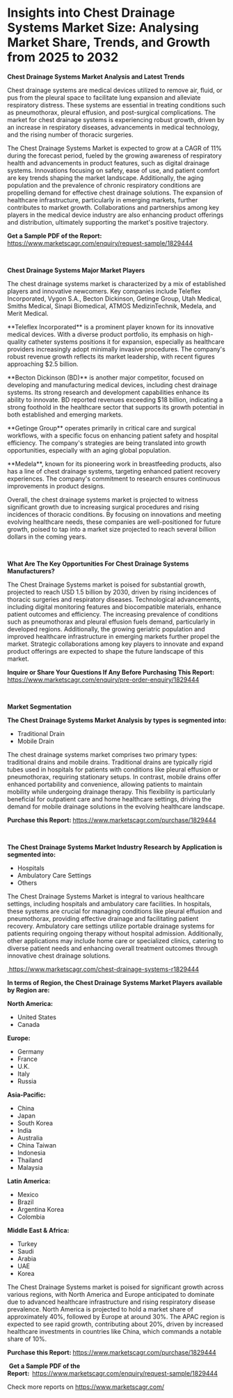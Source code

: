 <p><h1>Insights into Chest Drainage Systems Market Size: Analysing Market Share, Trends, and Growth from 2025 to 2032</h1></p><p><strong>Chest Drainage Systems Market Analysis and Latest Trends</strong></p>
<p><p>Chest drainage systems are medical devices utilized to remove air, fluid, or pus from the pleural space to facilitate lung expansion and alleviate respiratory distress. These systems are essential in treating conditions such as pneumothorax, pleural effusion, and post-surgical complications. The market for chest drainage systems is experiencing robust growth, driven by an increase in respiratory diseases, advancements in medical technology, and the rising number of thoracic surgeries.</p><p>The Chest Drainage Systems Market is expected to grow at a CAGR of 11% during the forecast period, fueled by the growing awareness of respiratory health and advancements in product features, such as digital drainage systems. Innovations focusing on safety, ease of use, and patient comfort are key trends shaping the market landscape. Additionally, the aging population and the prevalence of chronic respiratory conditions are propelling demand for effective chest drainage solutions. The expansion of healthcare infrastructure, particularly in emerging markets, further contributes to market growth. Collaborations and partnerships among key players in the medical device industry are also enhancing product offerings and distribution, ultimately supporting the market's positive trajectory.</p></p>
<p><strong>Get a Sample PDF of the Report:&nbsp;</strong> <a href="https://www.marketscagr.com/enquiry/request-sample/1829444?utm_campaign=3075&utm_medium=2&utm_source=Github&utm_content=ia&utm_term=04032025&utm_id=chest-drainage-systems">https://www.marketscagr.com/enquiry/request-sample/1829444</a></p>
<p>&nbsp;</p>
<p><strong>Chest Drainage Systems Major Market Players</strong></p>
<p><p>The chest drainage systems market is characterized by a mix of established players and innovative newcomers. Key companies include Teleflex Incorporated, Vygon S.A., Becton Dickinson, Getinge Group, Utah Medical, Smiths Medical, Sinapi Biomedical, ATMOS MedizinTechnik, Medela, and Merit Medical. </p><p>**Teleflex Incorporated** is a prominent player known for its innovative medical devices. With a diverse product portfolio, its emphasis on high-quality catheter systems positions it for expansion, especially as healthcare providers increasingly adopt minimally invasive procedures. The company's robust revenue growth reflects its market leadership, with recent figures approaching $2.5 billion.</p><p>**Becton Dickinson (BD)** is another major competitor, focused on developing and manufacturing medical devices, including chest drainage systems. Its strong research and development capabilities enhance its ability to innovate. BD reported revenues exceeding $18 billion, indicating a strong foothold in the healthcare sector that supports its growth potential in both established and emerging markets.</p><p>**Getinge Group** operates primarily in critical care and surgical workflows, with a specific focus on enhancing patient safety and hospital efficiency. The company's strategies are being translated into growth opportunities, especially with an aging global population. </p><p>**Medela**, known for its pioneering work in breastfeeding products, also has a line of chest drainage systems, targeting enhanced patient recovery experiences. The company's commitment to research ensures continuous improvements in product designs.</p><p>Overall, the chest drainage systems market is projected to witness significant growth due to increasing surgical procedures and rising incidences of thoracic conditions. By focusing on innovations and meeting evolving healthcare needs, these companies are well-positioned for future growth, poised to tap into a market size projected to reach several billion dollars in the coming years.</p></p>
<p>&nbsp;</p>
<p><strong>What Are The Key Opportunities For Chest Drainage Systems Manufacturers?</strong></p>
<p><p>The Chest Drainage Systems market is poised for substantial growth, projected to reach USD 1.5 billion by 2030, driven by rising incidences of thoracic surgeries and respiratory diseases. Technological advancements, including digital monitoring features and biocompatible materials, enhance patient outcomes and efficiency. The increasing prevalence of conditions such as pneumothorax and pleural effusion fuels demand, particularly in developed regions. Additionally, the growing geriatric population and improved healthcare infrastructure in emerging markets further propel the market. Strategic collaborations among key players to innovate and expand product offerings are expected to shape the future landscape of this market.</p></p>
<p><strong>Inquire or Share Your Questions If Any Before Purchasing This Report:</strong> <a href="https://www.marketscagr.com/enquiry/pre-order-enquiry/1829444?utm_campaign=3075&utm_medium=2&utm_source=Github&utm_content=ia&utm_term=04032025&utm_id=chest-drainage-systems">https://www.marketscagr.com/enquiry/pre-order-enquiry/1829444</a></p>
<p>&nbsp;</p>
<p><strong>Market Segmentation</strong></p>
<p><strong>The Chest Drainage Systems Market Analysis by types is segmented into:</strong></p>
<p><ul><li>Traditional Drain</li><li>Mobile Drain</li></ul></p>
<p><p>The chest drainage systems market comprises two primary types: traditional drains and mobile drains. Traditional drains are typically rigid tubes used in hospitals for patients with conditions like pleural effusion or pneumothorax, requiring stationary setups. In contrast, mobile drains offer enhanced portability and convenience, allowing patients to maintain mobility while undergoing drainage therapy. This flexibility is particularly beneficial for outpatient care and home healthcare settings, driving the demand for mobile drainage solutions in the evolving healthcare landscape.</p></p>
<p><strong>Purchase this Report:&nbsp;</strong><a href="https://www.marketscagr.com/purchase/1829444?utm_campaign=3075&utm_medium=2&utm_source=Github&utm_content=ia&utm_term=04032025&utm_id=chest-drainage-systems">https://www.marketscagr.com/purchase/1829444</a></p>
<p>&nbsp;</p>
<p><strong>The Chest Drainage Systems Market Industry Research by Application is segmented into:</strong></p>
<p><ul><li>Hospitals</li><li>Ambulatory Care Settings</li><li>Others</li></ul></p>
<p><p>The Chest Drainage Systems Market is integral to various healthcare settings, including hospitals and ambulatory care facilities. In hospitals, these systems are crucial for managing conditions like pleural effusion and pneumothorax, providing effective drainage and facilitating patient recovery. Ambulatory care settings utilize portable drainage systems for patients requiring ongoing therapy without hospital admission. Additionally, other applications may include home care or specialized clinics, catering to diverse patient needs and enhancing overall treatment outcomes through innovative chest drainage solutions.</p></p>
<p><a href="https://www.marketscagr.com/chest-drainage-systems-r1829444?utm_campaign=3075&utm_medium=2&utm_source=Github&utm_content=ia&utm_term=04032025&utm_id=chest-drainage-systems">&nbsp;https://www.marketscagr.com/chest-drainage-systems-r1829444</a></p>
<p><strong>In terms of Region, the Chest Drainage Systems Market Players available by Region are:</strong></p>
<p>
    <p> <strong> North America: </strong>
        <ul>
            <li>United States</li>
            <li>Canada</li>
        </ul>
        </p> 
    <p> <strong> Europe: </strong>
        <ul>
            <li>Germany</li>
            <li>France</li>
            <li>U.K.</li>
            <li>Italy</li>
            <li>Russia</li>
        </ul>
        </p> 
    <p> <strong> Asia-Pacific: </strong>
        <ul>
            <li>China</li>
            <li>Japan</li>
            <li>South Korea</li>
            <li>India</li>
            <li>Australia</li>
            <li>China Taiwan</li>
            <li>Indonesia</li>
            <li>Thailand</li>
            <li>Malaysia</li>
        </ul>
        </p> 
    <p> <strong> Latin America: </strong>
        <ul>
            <li>Mexico</li>
            <li>Brazil</li>
            <li>Argentina Korea</li>
            <li>Colombia</li>
        </ul>
        </p> 
    <p> <strong> Middle East & Africa: </strong>
        <ul>
            <li>Turkey</li>
            <li>Saudi</li>
            <li>Arabia</li>
            <li>UAE</li>
            <li>Korea</li>
        </ul>
    </p>
    </p>
<p><p>The Chest Drainage Systems market is poised for significant growth across various regions, with North America and Europe anticipated to dominate due to advanced healthcare infrastructure and rising respiratory disease prevalence. North America is projected to hold a market share of approximately 40%, followed by Europe at around 30%. The APAC region is expected to see rapid growth, contributing about 20%, driven by increased healthcare investments in countries like China, which commands a notable share of 10%.</p></p>
<p><strong>Purchase this Report: </strong><a href="https://www.marketscagr.com/purchase/1829444?utm_campaign=3075&utm_medium=2&utm_source=Github&utm_content=ia&utm_term=04032025&utm_id=chest-drainage-systems">https://www.marketscagr.com/purchase/1829444</a></p>
<p>&nbsp;<strong>Get a Sample PDF of the Report:&nbsp;&nbsp;</strong><a href="https://www.marketscagr.com/enquiry/request-sample/1829444?utm_campaign=3075&utm_medium=2&utm_source=Github&utm_content=ia&utm_term=04032025&utm_id=chest-drainage-systems">https://www.marketscagr.com/enquiry/request-sample/1829444</a></p>
<p><strong></strong></p>
<p>Check more reports on <a href="https://www.marketscagr.com/?utm_campaign=3075&utm_medium=2&utm_source=Github&utm_content=ia&utm_term=04032025&utm_id=chest-drainage-systems">https://www.marketscagr.com/</a></p>